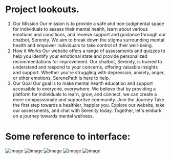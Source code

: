 # Project lookouts.

1.  Our Mission
     Our mission is to provide a safe and non-judgmental space for individuals to assess their mental health, learn about various emotions and conditions, and receive support and guidance through our chatbot, Serenity. We aim to break down the stigma surrounding mental health and empower individuals to take control of their well-being.
2. How it Works
    Our website offers a range of assessments and quizzes to help you identify your emotional state and provide personalized recommendations for improvement. Our chatbot, Serenity, is trained to understand and respond to your concerns, offering valuable insights and support. Whether you're struggling with depression, anxiety, anger, or other emotions, SerenePath is here to help.
3. Our Goal
    Our goal is to make mental health education and support accessible to everyone, everywhere. We believe that by providing a platform for individuals to learn, grow, and connect, we can create a more compassionate and supportive community. Join the Journey Take the first step towards a healthier, happier you. Explore our website, take our assessments, and chat with Serenity today. Together, let's embark on a journey towards mental wellness.

   
# Some reference to interface:
![image](https://github.com/user-attachments/assets/cc63add0-9bbb-42ea-a9d7-9e0838b80dca)
![image](https://github.com/user-attachments/assets/afa9e192-32e7-4911-a52a-7a45ad757024)
![image](https://github.com/user-attachments/assets/0af467e3-5bc7-4d66-9419-bb4a8eb7c0b3)
![image](https://github.com/user-attachments/assets/c321654e-d25c-46ed-898e-a644c8ed45ea)
![image](https://github.com/user-attachments/assets/73918f18-5a35-4ab4-b815-a0d69a319c4a)
